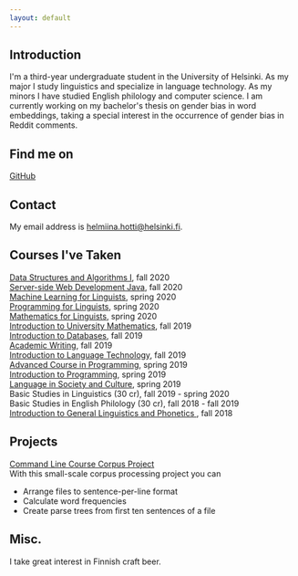 ```yaml
---
layout: default
---
```


## Introduction

I'm a third-year undergraduate student in the University of Helsinki. As my major I study linguistics and specialize in language technology. As my minors I have studied English philology and computer science. I am currently working on my bachelor's thesis on gender bias in word embeddings, taking a special interest in the occurrence of gender bias in Reddit comments.

## Find me on

[GitHub](https://github.com/helmiinah)

## Contact

My email address is helmiina.hotti@helsinki.fi. 

## Courses I've Taken

[Data Structures and Algorithms I](https://studies.helsinki.fi/courses/cur/hy-opt-cur-2021-79318a5d-d9ca-47d1-85c1-f1708ebaed32), fall 2020  
[Server-side Web Development Java](https://courses.helsinki.fi/en/TKT21007/137332117), fall 2020  
[Machine Learning for Linguists](https://studies.helsinki.fi/opintotarjonta/cur/hy-opt-cur-2021-acdde013-f523-42ab-92c2-600d430c0672), spring 2020  
[Programming for Linguists](https://studies.helsinki.fi/courses/cur/hy-opt-cur-2021-2b1a1c0f-9701-4397-9e19-ab80b0c87af4), spring 2020  
[Mathematics for Linguists](https://studies.helsinki.fi/courses/cur/hy-opt-cur-2021-e7622986-09b2-4dee-a67e-ceec2009389d), spring 2020  
[Introduction to University Mathematics](https://studies.helsinki.fi/courses/cur/hy-CUR-136253078), fall 2019  
[Introduction to Databases](https://studies.helsinki.fi/courses/cur/hy-opt-cur-2021-b40260c0-b699-431b-8b16-c96f155df78a), fall 2019  
[Academic Writing](https://studies.helsinki.fi/courses/cur/hy-opt-cur-2021-4e1ed8be-1168-412c-a83a-9e159c2b7cd3), fall 2019  
[Introduction to Language Technology](https://studies.helsinki.fi/courses/cur/hy-opt-cur-2021-43b8f122-8ca2-453b-addd-cbfd756c3306), fall 2019  
[Advanced Course in Programming](https://studies.helsinki.fi/courses/cur/hy-CUR-136380001), spring 2019  
[Introduction to Programming](https://studies.helsinki.fi/courses/cur/hy-CUR-136381515), spring 2019  
[Language in Society and Culture](https://studies.helsinki.fi/courses/cur/hy-opt-cur-2021-5e4898c9-a7ba-41a0-a518-36b5957060d0), spring 2019  
Basic Studies in Linguistics (30 cr), fall 2019 - spring 2020  
Basic Studies in English Philology (30 cr), fall 2018 - fall 2019  
[Introduction to General Linguistics and Phonetics ](https://studies.helsinki.fi/courses/cur/hy-opt-cur-2021-dd220e51-9ede-4297-974e-67604264e087), fall 2018    


## Projects

[Command Line Course Corpus Project](https://github.com/helmiinah/cmdline-course)  
With this small-scale corpus processing project you can
* Arrange files to sentence-per-line format
* Calculate word frequencies
* Create parse trees from first ten sentences of a file

## Misc. 

I take great interest in Finnish craft beer. 
